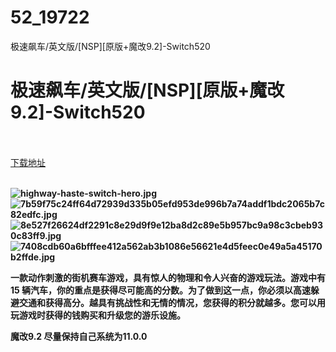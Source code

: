 # 52_19722
极速飙车/英文版/[NSP][原版+魔改9.2]-Switch520
# 极速飙车/英文版/[NSP][原版+魔改9.2]-Switch520
 <br/></br>
[下载地址](https://www.switch520.cc/article/19722 "下载地址")
<br/></br>

<p><strong><img title="highway-haste-switch-hero.jpg" src="https://www.switch520.cc/muke_img/2021_07_04_b1f63f5056eab.jpg" alt="highway-haste-switch-hero.jpg"></strong><br>
<strong><img title="7b59f75c24ff64d72939d335b05efd953de996b7a74addf1bdc2065b7c82edfc.jpg" src="https://www.switch520.cc/muke_img/2021_07_04_f838d410109c8.jpg" alt="7b59f75c24ff64d72939d335b05efd953de996b7a74addf1bdc2065b7c82edfc.jpg"></strong><br>
<strong><img title="8e527f26624df2291c8e29d9f9e12ba8d2c89e5b957bc9a98c3cbeb930c83ff9.jpg" src="https://www.switch520.cc/muke_img/2021_07_04_bcace73f24270.jpg" alt="8e527f26624df2291c8e29d9f9e12ba8d2c89e5b957bc9a98c3cbeb930c83ff9.jpg"></strong><br>
<strong><img title="7408cdb60a6bfffee412a562ab3b1086e56621e4d5feec0e49a5a45170b2ffde.jpg" src="https://www.switch520.cc/muke_img/2021_07_04_8169a95f78f96.jpg" alt="7408cdb60a6bfffee412a562ab3b1086e56621e4d5feec0e49a5a45170b2ffde.jpg"></strong></p>
<p><strong>一款动作刺激的街机赛车游戏，具有惊人的物理和令人兴奋的游戏玩法。游戏中有 15 辆汽车，你的重点是获得尽可能高的分数。为了做到这一点，你必须以高速躲避交通和获得高分。越具有挑战性和无情的情况，您获得的积分就越多。您可以用玩游戏时获得的钱购买和升级您的游乐设施。</strong></p>
<p><strong>魔改9.2 尽量保持自己系统为11.0.0</strong></p>
